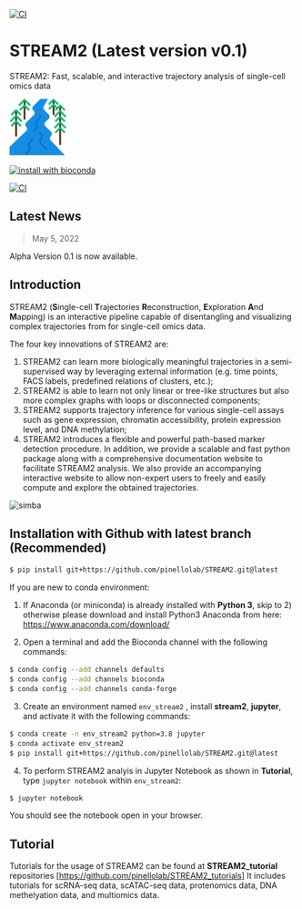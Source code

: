 [![CI](https://github.com/pinellolab/stream2/actions/workflows/CI.yml/badge.svg)](https://github.com/pinellolab/stream2/actions/workflows/CI.yml)

# STREAM2 (Latest version v0.1)

STREAM2: Fast, scalable, and interactive trajectory analysis of single-cell omics data

![simba](./docs/source/_static/img/logo.png?raw=true)

[![install with bioconda](https://img.shields.io/badge/install%20with-bioconda-brightgreen.svg?style=flat-square)](http://bioconda.github.io/recipes/stream/README.html)

<!-- [![Build Status](https://travis-ci.org/pinellolab/STREAM.svg)](https://travis-ci.org/pinellolab/STREAM) -->

[![CI](https://github.com/pinellolab/STREAM/actions/workflows/python-package-conda.yml/badge.svg)](https://github.com/pinellolab/STREAM/actions/workflows/python-package-conda.yml)

Latest News
-----------

> May 5, 2022  

Alpha Version 0.1 is now available.

Introduction
------------

STREAM2 (**S**ingle-cell **T**rajectories **R**econstruction, **E**xploration **A**nd **M**apping) is an interactive pipeline capable of disentangling and visualizing complex trajectories from for single-cell omics data.

The four key innovations of STREAM2 are: 
1) STREAM2 can learn more biologically meaningful trajectories in a semi-supervised way by leveraging external information (e.g. time points, FACS labels, predefined relations of clusters, etc.); 
2) STREAM2 is able to learn not only linear or tree-like structures but also more complex graphs with loops or disconnected components; 
3) STREAM2 supports trajectory inference for various single-cell assays such as gene expression, chromatin accessibility, protein expression level, and DNA methylation; 
4) STREAM2 introduces a flexible and powerful path-based marker detection procedure. In addition, we provide a scalable and fast python package along with a comprehensive documentation website to facilitate STREAM2 analysis. 
We also provide an accompanying interactive website to allow non-expert users to freely and easily compute and explore the obtained trajectories.

![simba](./docs/source/_static/img/Fig1_V2.1.jpg?raw=true)

Installation with Github with latest branch (Recommended)
----------------------------------------
```sh
$ pip install git+https://github.com/pinellolab/STREAM2.git@latest
```

If you are new to conda environment:

1)	If Anaconda (or miniconda) is already installed with **Python 3**, skip to 2) otherwise please download and install Python3 Anaconda from here: https://www.anaconda.com/download/

2)	Open a terminal and add the Bioconda channel with the following commands:

```sh
$ conda config --add channels defaults
$ conda config --add channels bioconda
$ conda config --add channels conda-forge
```

3)	Create an environment named `env_stream2` , install **stream2**, **jupyter**, and activate it with the following commands:

```sh
$ conda create -n env_stream2 python=3.8 jupyter
$ conda activate env_stream2
$ pip install git+https://github.com/pinellolab/STREAM2.git@latest
```

4)  To perform STREAM2 analyis in Jupyter Notebook as shown in **Tutorial**, type `jupyter notebook` within `env_stream2`:

```sh
$ jupyter notebook
```

You should see the notebook open in your browser.

Tutorial
--------

Tutorials for the usage of STREAM2 can be found at **STREAM2_tutorial** repositories [https://github.com/pinellolab/STREAM2_tutorials] It includes tutorials for scRNA-seq data, scATAC-seq data, protenomics data, DNA methelyation data, and multiomics data.
